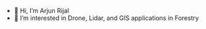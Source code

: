 - 👋 Hi, I’m Arjun Rijal
- 👀 I’m interested in Drone, Lidar, and GIS applications in Forestry


<!---
azr0117/azr0117 is a ✨ special ✨ repository because its `README.md` (this file) appears on your GitHub profile.
You can click the Preview link to take a look at your changes.
--->
